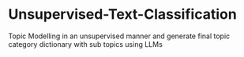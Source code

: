 # Unsupervised-Text-Classification
Topic Modelling in an unsupervised manner and generate final topic category dictionary with sub topics using LLMs
